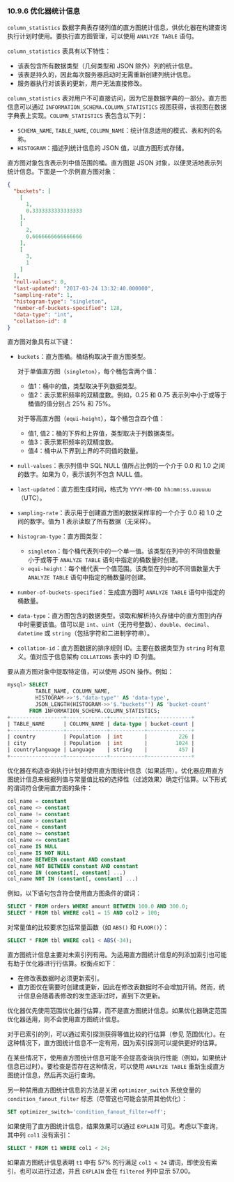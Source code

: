 ### 10.9.6 优化器统计信息

`column_statistics` 数据字典表存储列值的直方图统计信息，供优化器在构建查询执行计划时使用。要执行直方图管理，可以使用 `ANALYZE TABLE` 语句。

`column_statistics` 表具有以下特性：

- 该表包含所有数据类型（几何类型和 JSON 除外）列的统计信息。
- 该表是持久的，因此每次服务器启动时无需重新创建列统计信息。
- 服务器执行对该表的更新，用户无法直接修改。

`column_statistics` 表对用户不可直接访问，因为它是数据字典的一部分。直方图信息可以通过 `INFORMATION_SCHEMA.COLUMN_STATISTICS` 视图获得，该视图在数据字典表上实现。`COLUMN_STATISTICS` 表包含以下列：

- `SCHEMA_NAME`, `TABLE_NAME`, `COLUMN_NAME`：统计信息适用的模式、表和列的名称。
- `HISTOGRAM`：描述列统计信息的 JSON 值，以直方图形式存储。

直方图对象包含表示列中值范围的桶。直方图是 JSON 对象，以便灵活地表示列统计信息。下面是一个示例直方图对象：

```json
{
  "buckets": [
    [
      1,
      0.3333333333333333
    ],
    [
      2,
      0.6666666666666666
    ],
    [
      3,
      1
    ]
  ],
  "null-values": 0,
  "last-updated": "2017-03-24 13:32:40.000000",
  "sampling-rate": 1,
  "histogram-type": "singleton",
  "number-of-buckets-specified": 128,
  "data-type": "int",
  "collation-id": 8
}
```

直方图对象具有以下键：

- `buckets`：直方图桶。桶结构取决于直方图类型。

  对于单值直方图（`singleton`），每个桶包含两个值：
  - 值1：桶中的值，类型取决于列数据类型。
  - 值2：表示累积频率的双精度数。例如，0.25 和 0.75 表示列中小于或等于桶值的值分别占 25% 和 75%。

  对于等高直方图（`equi-height`），每个桶包含四个值：
  - 值1, 值2：桶的下界和上界值，类型取决于列数据类型。
  - 值3：表示累积频率的双精度数。
  - 值4：桶中从下界到上界的不同值的数量。

- `null-values`：表示列值中 SQL NULL 值所占比例的一个介于 0.0 和 1.0 之间的数字。如果为 0，表示该列不包含 NULL 值。

- `last-updated`：直方图生成时间，格式为 `YYYY-MM-DD hh:mm:ss.uuuuuu`（UTC）。

- `sampling-rate`：表示用于创建直方图的数据采样率的一个介于 0.0 和 1.0 之间的数字。值为 1 表示读取了所有数据（无采样）。

- `histogram-type`：直方图类型：
  - `singleton`：每个桶代表列中的一个单一值。该类型在列中的不同值数量小于或等于 `ANALYZE TABLE` 语句中指定的桶数量时创建。
  - `equi-height`：每个桶代表一个值范围。该类型在列中的不同值数量大于 `ANALYZE TABLE` 语句中指定的桶数量时创建。

- `number-of-buckets-specified`：生成直方图时 `ANALYZE TABLE` 语句中指定的桶数量。

- `data-type`：直方图包含的数据类型。读取和解析持久存储中的直方图到内存中时需要该值。值可以是 `int`、`uint`（无符号整数）、`double`、`decimal`、`datetime` 或 `string`（包括字符和二进制字符串）。

- `collation-id`：直方图数据的排序规则 ID。主要在数据类型为 `string` 时有意义。值对应于信息架构 `COLLATIONS` 表中的 ID 列值。

要从直方图对象中提取特定值，可以使用 JSON 操作。例如：

```sql
mysql> SELECT
         TABLE_NAME, COLUMN_NAME,
         HISTOGRAM->>'$."data-type"' AS 'data-type',
         JSON_LENGTH(HISTOGRAM->>'$."buckets"') AS 'bucket-count'
       FROM INFORMATION_SCHEMA.COLUMN_STATISTICS;
+-----------------+-------------+-----------+--------------+
| TABLE_NAME      | COLUMN_NAME | data-type | bucket-count |
+-----------------+-------------+-----------+--------------+
| country         | Population  | int       |          226 |
| city            | Population  | int       |         1024 |
| countrylanguage | Language    | string    |          457 |
+-----------------+-------------+-----------+--------------+
```

优化器在构造查询执行计划时使用直方图统计信息（如果适用）。优化器应用直方图统计信息来根据列值与常量值比较的选择性（过滤效果）确定行估算。以下形式的谓词符合使用直方图的条件：

```sql
col_name = constant
col_name <> constant
col_name != constant
col_name > constant
col_name < constant
col_name >= constant
col_name <= constant
col_name IS NULL
col_name IS NOT NULL
col_name BETWEEN constant AND constant
col_name NOT BETWEEN constant AND constant
col_name IN (constant[, constant] ...)
col_name NOT IN (constant[, constant] ...)
```

例如，以下语句包含符合使用直方图条件的谓词：

```sql
SELECT * FROM orders WHERE amount BETWEEN 100.0 AND 300.0;
SELECT * FROM tbl WHERE col1 = 15 AND col2 > 100;
```

对常量值的比较要求包括常量函数（如 `ABS()` 和 `FLOOR()`）：

```sql
SELECT * FROM tbl WHERE col1 < ABS(-34);
```

直方图统计信息主要对未索引列有用。为适用直方图统计信息的列添加索引也可能有助于优化器进行行估算。权衡点如下：

- 在修改表数据时必须更新索引。
- 直方图仅在需要时创建或更新，因此在修改表数据时不会增加开销。然而，统计信息会随着表修改的发生逐渐过时，直到下次更新。

优化器优先使用范围优化器行估算，而不是直方图统计信息。如果优化器确定范围优化器适用，则不会使用直方图统计信息。

对于已索引的列，可以通过索引探测获得等值比较的行估算（参见 范围优化）。在这种情况下，直方图统计信息不一定有用，因为索引探测可以提供更好的估算。

在某些情况下，使用直方图统计信息可能不会提高查询执行性能（例如，如果统计信息已过时）。要检查是否存在这种情况，可以使用 `ANALYZE TABLE` 重新生成直方图统计信息，然后再次运行查询。

另一种禁用直方图统计信息的方法是关闭 `optimizer_switch` 系统变量的 `condition_fanout_filter` 标志（尽管这也可能会禁用其他优化）：

```sql
SET optimizer_switch='condition_fanout_filter=off';
```

如果使用了直方图统计信息，结果效果可以通过 `EXPLAIN` 可见。考虑以下查询，其中列 `col1` 没有索引：

```sql
SELECT * FROM t1 WHERE col1 < 24;
```

如果直方图统计信息表明 `t1` 中有 57% 的行满足 `col1 < 24` 谓词，即使没有索引，也可以进行过滤，并且 `EXPLAIN` 会在 `filtered` 列中显示 57.00。